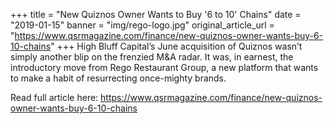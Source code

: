 +++
title = "New Quiznos Owner Wants to Buy '6 to 10' Chains"
date = "2019-01-15"
banner = "img/rego-logo.jpg"
original_article_url = "https://www.qsrmagazine.com/finance/new-quiznos-owner-wants-buy-6-10-chains"
+++
High Bluff Capital’s June acquisition of Quiznos wasn’t simply another blip on the frenzied M&A radar. It was, in earnest, the introductory move from Rego Restaurant Group, a new platform that wants to make a habit of resurrecting once-mighty brands.



Read full article here: <https://www.qsrmagazine.com/finance/new-quiznos-owner-wants-buy-6-10-chains>
